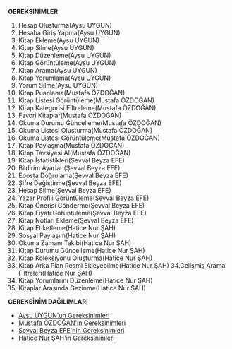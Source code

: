 **GEREKSİNİMLER**

1. Hesap Oluşturma(Aysu UYGUN)
2. Hesaba Giriş Yapma(Aysu UYGUN)
3. Kitap Ekleme(Aysu UYGUN)
4. Kitap Silme(Aysu UYGUN)
5. Kitap Düzenleme(Aysu UYGUN)
6. Kitap Görüntüleme(Aysu UYGUN)
7. Kitap Arama(Aysu UYGUN)
8. Kitap Yorumlama(Aysu UYGUN)
9. Yorum Silme(Aysu UYGUN)
10. Kitap Puanlama(Mustafa ÖZDOĞAN)
11. Kitap Listesi Görüntüleme(Mustafa ÖZDOĞAN)
12. Kitap Kategorisi Filtreleme(Mustafa ÖZDOĞAN)
13. Favori Kitaplar(Mustafa ÖZDOĞAN)
14. Okuma Durumu Güncelleme(Mustafa ÖZDOĞAN)
15. Okuma Listesi Oluşturma(Mustafa ÖZDOĞAN)
16. Okuma Listesi Görüntüleme(Mustafa ÖZDOĞAN)
17. Kitap Paylaşma(Mustafa ÖZDOĞAN)
18. Kitap Tavsiyesi Al(Mustafa ÖZDOĞAN)
19. Kitap İstatistikleri(Şevval Beyza EFE)
20. Bildirim Ayarları(Şevval Beyza EFE)
21. Eposta Doğrulama(Şevval Beyza EFE)
22. Şifre Değiştirme(Şevval Beyza EFE)
23. Hesap Silme(Şevval Beyza EFE)
24. Yazar Profili Görüntüleme(Şevval Beyza EFE)
25. Kitap Önerisi Gönderme(Şevval Beyza EFE)
26. Kitap Fiyatı Görüntüleme(Şevval Beyza EFE)
27. Kitap Notları Ekleme(Şevval Beyza EFE)
28. Kitap Etiketleme(Hatice Nur ŞAH)
29. Sosyal Paylaşım(Hatice Nur ŞAH)
30. Okuma Zamanı Takibi(Hatice Nur ŞAH)
31. Kitap Durumu Güncelleme(Hatice Nur ŞAH)
32. Kitap Koleksiyonu Oluşturma(Hatice Nur ŞAH)
33. Kitap Arka Plan Resmi Ekleyebilme(Hatice Nur ŞAH)
34.Gelişmiş Arama Filtreleri(Hatice Nur ŞAH)
35. Kitap Yorumlarını Düzenleme(Hatice Nur ŞAH)
36. Kitaplar Arasında Gezinme(Hatice Nur ŞAH)



**GEREKSİNİM DAĞILIMLARI**


- [Aysu UYGUN'un Gereksinimleri](Aysu-UYGUN'un-Gereksinimleri.md#1-gereksinim-analizi)
- [Mustafa ÖZDOĞAN'ın Gereksinimleri](Mustafa-ÖZDOĞAN'ın-Gereksinimleri.md#2-gereksinim-analizi)
- [Şevval Beyza EFE'nin Gereksinimleri](Şevval-Beyza-EFE'nin-Gereksinimleri.md#3-gereksinim-analizi)
- [Hatice Nur ŞAH'ın Gereksinimleri](Hatice-Nur-ŞAH'ın-Gereksinimleri.md#4-gereksinim-analizi)





